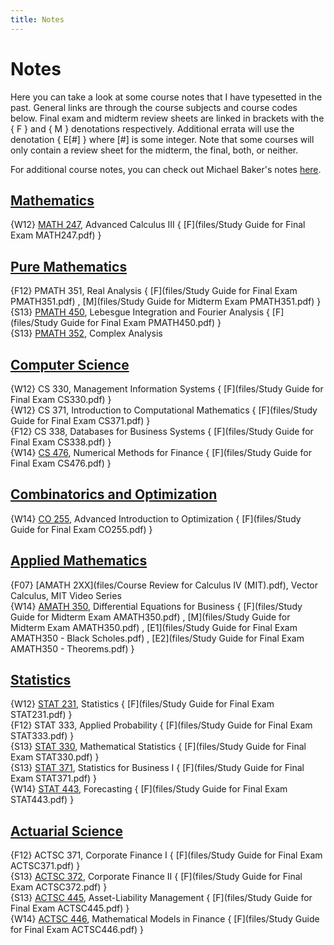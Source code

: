 ```yaml
---
title: Notes
---
```


# Notes #

Here you can take a look at some course notes that I have typesetted in the past. General links are through the course subjects and course codes below. Final exam and midterm review sheets are linked in brackets with the { F } and { M } denotations respectively. Additional errata will use the denotation { E[#] } where [#] is some integer. Note that some courses will only contain a review sheet for the midterm, the final, both, or neither.

For additional course notes, you can check out Michael Baker's notes [here](http://triple-involution.blogspot.ca/p/notes.html).

[Mathematics](http://sdrv.ms/14ZyCFx)
-----

{W12}   [MATH 247](files/math247_CouseNotes_W12.pdf), Advanced Calculus III  { [F](files/Study Guide for Final Exam MATH247.pdf) } 

[Pure Mathematics](http://sdrv.ms/14UBwOB)
-----

{F12}   PMATH 351, Real Analysis  { [F](files/Study Guide for Final Exam PMATH351.pdf) , [M](files/Study Guide for Midterm Exam PMATH351.pdf) }  
{S13}   [PMATH 450](files/pmath450_CouseNotes_S13.pdf), Lebesgue Integration and Fourier Analysis  { [F](files/Study Guide for Final Exam PMATH450.pdf) }  
{S13}   [PMATH 352](files/pmath352_CouseNotes_S13.pdf), Complex Analysis  

[Computer Science](http://sdrv.ms/14Zywxt)
-----

{W12}   CS 330, Management Information Systems  { [F](files/Study Guide for Final Exam CS330.pdf) }  
{W12}   CS 371, Introduction to Computational Mathematics { [F](files/Study Guide for Final Exam CS371.pdf) }  
{F12}   CS 338, Databases for Business Systems  { [F](files/Study Guide for Final Exam CS338.pdf) }   
{W14}   [CS 476](files/cs476_CouseNotes_W14.pdf), Numerical Methods for Finance  { [F](files/Study Guide for Final Exam CS476.pdf) }  

[Combinatorics and Optimization](http://1drv.ms/1fI0Fus) 
-----

{W14} [CO 255](files/co255_CouseNotes_W14.pdf), Advanced Introduction to Optimization  { [F](files/Study Guide for Final Exam CO255.pdf) }  

[Applied Mathematics](http://sdrv.ms/16AwTIY)
-----

{F07} [AMATH 2XX](files/Course Review for Calculus IV (MIT).pdf), Vector Calculus, MIT Video Series  
{W14} [AMATH 350](files/co255_CouseNotes_W14.pdf), Differential Equations for Business  { [F](files/Study Guide for Midterm Exam AMATH350.pdf) , [M](files/Study Guide for Midterm Exam AMATH350.pdf) , [E1](files/Study Guide for Final Exam AMATH350 - Black Scholes.pdf) , [E2](files/Study Guide for Final Exam AMATH350 - Theorems.pdf) }  

[Statistics](http://sdrv.ms/14UBBSs)
-----

{W12} [STAT 231](files/stat231_CouseNotes_W12.pdf), Statistics  { [F](files/Study Guide for Final Exam STAT231.pdf) }  
{F12} STAT 333, Applied Probability  { [F](files/Study Guide for Final Exam STAT333.pdf) }  
{S13} [STAT 330](files/stat330_CouseNotes_S13.pdf), Mathematical Statistics  { [F](files/Study Guide for Final Exam STAT330.pdf) }  
{S13} [STAT 371](files/stat371_CouseNotes_S13.pdf), Statistics for Business I  { [F](files/Study Guide for Final Exam STAT371.pdf) }  
{W14} [STAT 443](files/stat443_CouseNotes_W14.pdf), Forecasting  { [F](files/Study Guide for Final Exam STAT443.pdf) }  

[Actuarial Science](http://sdrv.ms/14Zyvtz)
-----

{F12} ACTSC 371, Corporate Finance I  { [F](files/Study Guide for Final Exam ACTSC371.pdf) }  
{S13} [ACTSC 372](files/actsc372_CouseNotes_S13.pdf), Corporate Finance II  { [F](files/Study Guide for Final Exam ACTSC372.pdf) }  
{S13} [ACTSC 445](files/actsc445_CouseNotes_S13.pdf), Asset-Liability Management  { [F](files/Study Guide for Final Exam ACTSC445.pdf) }  
{W14} [ACTSC 446](files/actsc446_CouseNotes_W14.pdf), Mathematical Models in Finance  { [F](files/Study Guide for Final Exam ACTSC446.pdf) }  